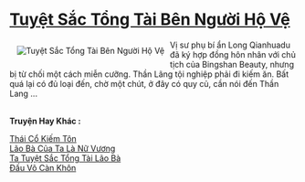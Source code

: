 <a href="https://truyenwiki.net/tuyet-sac-tong-tai-ben-nguoi-ho-ve.35000/" title="Tuyệt Sắc Tổng Tài Bên Người Hộ Vệ"><h1>Tuyệt Sắc Tổng Tài Bên Người Hộ Vệ</h1></a><div style="display:table"><img align="right" style="float: left; padding: 10px;" src="https://truyenwiki.net/a/img/str/src/35000.jpg" alt="Tuyệt Sắc Tổng Tài Bên Người Hộ Vệ">Vị sư phụ bí ẩn Long Qianhuadu đã ký hợp đồng hôn nhân với chủ tịch của Bingshan Beauty, nhưng bị từ chối một cách miễn cưỡng. Thần Lãng tội nghiệp phải đi kiếm ăn. Bất quá lại có đủ loại đến, chờ một chút, ở đây có quy củ, cần nói đến Thần Lang ...</div><p><br><b>Truyện Hay Khác :</b></p><a href="https://truyenwiki.net/thai-co-kiem-ton.35649/" alt="Thái Cổ Kiếm Tôn">Thái Cổ Kiếm Tôn</a><br/><a href="https://sangtacviet.wordpress.com/2020/10/22/lao-ba-cua-ta-la-nu-vuong/" alt="Lão Bà Của Ta Là Nữ Vương">Lão Bà Của Ta Là Nữ Vương</a><br/><a href="https://sangtacviet.wordpress.com/2020/10/22/ta-tuyet-sac-tong-tai-lao-ba/" alt="Ta Tuyệt Sắc Tổng Tài Lão Bà">Ta Tuyệt Sắc Tổng Tài Lão Bà</a><br/><a href="https://sangtacviet.wordpress.com/2020/10/22/dau-vo-can-khon/" alt="Đấu Võ Càn Khôn">Đấu Võ Càn Khôn</a><br/>